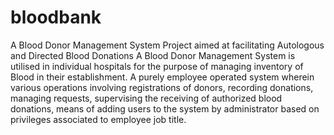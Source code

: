 # bloodbank
A Blood Donor Management System Project aimed at facilitating Autologous and Directed Blood Donations A Blood Donor Management System is utilised in individual hospitals for the purpose of managing inventory of Blood in their establishment. A purely employee operated system wherein various operations involving registrations of donors, recording donations, managing requests, supervising the receiving of authorized blood donations, means of adding users to the system by administrator based on privileges associated to employee job title.
